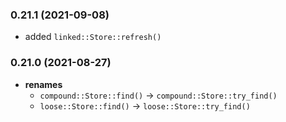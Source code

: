 ### 0.21.1 (2021-09-08)

* added `linked::Store::refresh()`

### 0.21.0 (2021-08-27)

- **renames**
   - `compound::Store::find()` -> `compound::Store::try_find()`
   - `loose::Store::find()` -> `loose::Store::try_find()`
